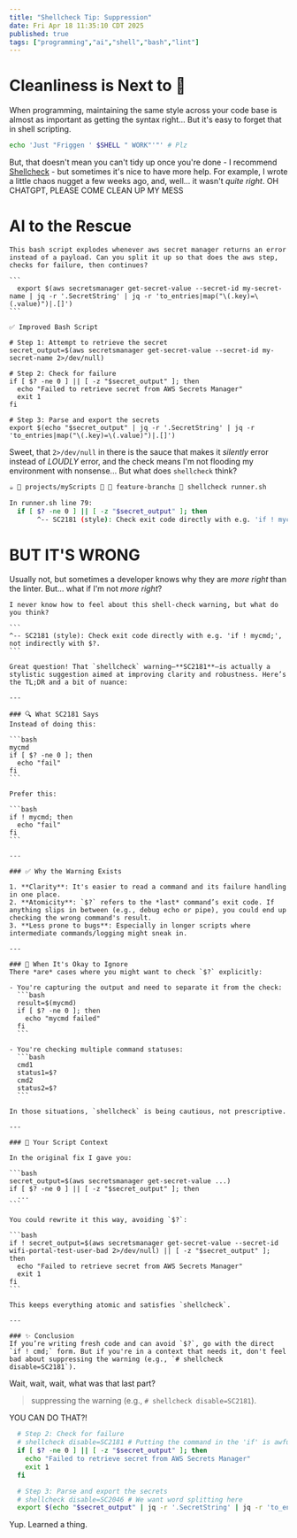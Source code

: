 ```yaml
---
title: "Shellcheck Tip: Suppression"
date: Fri Apr 18 11:35:10 CDT 2025
published: true
tags: ["programming","ai","shell","bash","lint"]
---
```


# Cleanliness is Next to 🐐

When programming, maintaining the same style across your code base is almost as important as getting the syntax right... But it's easy to forget that in shell scripting.

```bash
echo 'Just "Friggen ' $SHELL " WORK"'"' # Plz
```

But, that doesn't mean you can't tidy up once you're done - I recommend [Shellcheck](https://www.shellcheck.net/) - but sometimes it's nice to have more help. For example, I wrote a little chaos nugget a few weeks ago, and, well... it wasn't _quite right_. OH CHATGPT, PLEASE COME CLEAN UP MY MESS

# AI to the Rescue

````flare
This bash script explodes whenever aws secret manager returns an error instead of a payload. Can you split it up so that does the aws step, checks for failure, then continues?

```
  export $(aws secretsmanager get-secret-value --secret-id my-secret-name | jq -r '.SecretString' | jq -r 'to_entries|map("\(.key)=\(.value)")|.[]')
```
````

```assistant
✅ Improved Bash Script

# Step 1: Attempt to retrieve the secret
secret_output=$(aws secretsmanager get-secret-value --secret-id my-secret-name 2>/dev/null)

# Step 2: Check for failure
if [ $? -ne 0 ] || [ -z "$secret_output" ]; then
  echo "Failed to retrieve secret from AWS Secrets Manager"
  exit 1
fi

# Step 3: Parse and export the secrets
export $(echo "$secret_output" | jq -r '.SecretString' | jq -r 'to_entries|map("\(.key)=\(.value)")|.[]') 
```

Sweet, that `2>/dev/null` in there is the sauce that makes it *silently* error instead of *LOUDLY* error, and the check means I'm not flooding my environment with nonsense... But what does `shellcheck` think?

```bash
☕  projects/myScripts   feature-branch±  shellcheck runner.sh

In runner.sh line 79:
  if [ $? -ne 0 ] || [ -z "$secret_output" ]; then
       ^-- SC2181 (style): Check exit code directly with e.g. 'if ! mycmd;', not indirectly with $?.
```

# BUT IT'S WRONG

Usually not, but sometimes a developer knows why they are _more right_ than the linter. But... what if I'm not _more right_?

````flare
I never know how to feel about this shell-check warning, but what do you think?

```
^-- SC2181 (style): Check exit code directly with e.g. 'if ! mycmd;', not indirectly with $?.
```
````

````assistant
Great question! That `shellcheck` warning—**SC2181**—is actually a stylistic suggestion aimed at improving clarity and robustness. Here’s the TL;DR and a bit of nuance:

---

### 🔍 What SC2181 Says
Instead of doing this:

```bash
mycmd
if [ $? -ne 0 ]; then
  echo "fail"
fi
```

Prefer this:

```bash
if ! mycmd; then
  echo "fail"
fi
```

---

### ✅ Why the Warning Exists

1. **Clarity**: It's easier to read a command and its failure handling in one place.
2. **Atomicity**: `$?` refers to the *last* command’s exit code. If anything slips in between (e.g., debug echo or pipe), you could end up checking the wrong command's result.
3. **Less prone to bugs**: Especially in longer scripts where intermediate commands/logging might sneak in.

---

### 🤔 When It's Okay to Ignore
There *are* cases where you might want to check `$?` explicitly:

- You're capturing the output and need to separate it from the check:
  ```bash
  result=$(mycmd)
  if [ $? -ne 0 ]; then
    echo "mycmd failed"
  fi
  ```

- You're checking multiple command statuses:
  ```bash
  cmd1
  status1=$?
  cmd2
  status2=$?
  ```

In those situations, `shellcheck` is being cautious, not prescriptive.

---

### 🧠 Your Script Context

In the original fix I gave you:

```bash
secret_output=$(aws secretsmanager get-secret-value ...)
if [ $? -ne 0 ] || [ -z "$secret_output" ]; then
  ...
```

You could rewrite it this way, avoiding `$?`:

```bash
if ! secret_output=$(aws secretsmanager get-secret-value --secret-id wifi-portal-test-user-bad 2>/dev/null) || [ -z "$secret_output" ]; then
  echo "Failed to retrieve secret from AWS Secrets Manager"
  exit 1
fi
```

This keeps everything atomic and satisfies `shellcheck`.

---

### ✨ Conclusion
If you’re writing fresh code and can avoid `$?`, go with the direct `if ! cmd;` form. But if you're in a context that needs it, don't feel bad about suppressing the warning (e.g., `# shellcheck disable=SC2181`).
````

Wait, wait, wait, what was that last part?

> suppressing the warning (e.g., `# shellcheck disable=SC2181`).

YOU CAN DO THAT?!

```bash
  # Step 2: Check for failure
  # shellcheck disable=SC2181 # Putting the command in the 'if' is awful in this case
  if [ $? -ne 0 ] || [ -z "$secret_output" ]; then
    echo "Failed to retrieve secret from AWS Secrets Manager"
    exit 1
  fi

  # Step 3: Parse and export the secrets
  # shellcheck disable=SC2046 # We want word splitting here
  export $(echo "$secret_output" | jq -r '.SecretString' | jq -r 'to_entries|map("\(.key)=\(.value)")|.[]') 
```

Yup. Learned a thing.

